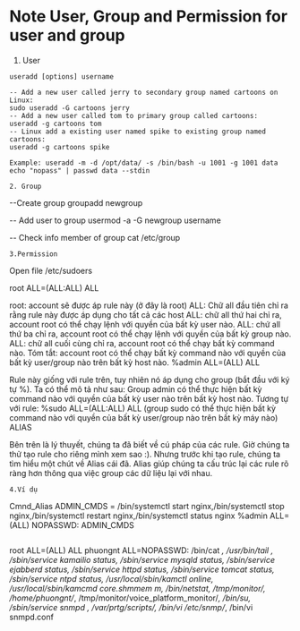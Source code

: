 # Note User, Group and Permission for user and group

1. User
```
useradd [options] username

-- Add a new user called jerry to secondary group named cartoons on Linux:
sudo useradd -G cartoons jerry
-- Add a new user called tom to primary group called cartoons:
useradd -g cartoons tom
-- Linux add a existing user named spike to existing group named cartoons:
useradd -g cartoons spike

Example: useradd -m -d /opt/data/ -s /bin/bash -u 1001 -g 1001 data 
echo "nopass" | passwd data --stdin

2. Group
```
--Create group 
groupadd  newgroup

-- Add user to group
usermod -a -G newgroup username

-- Check info member of group 
cat /etc/group


```
3.Permission 
```
Open file /etc/sudoers

root ALL=(ALL:ALL) ALL

root: account sẽ được áp rule này (ở đây là root)
ALL: Chữ all đầu tiên chỉ ra rằng rule này được áp dụng cho tất cả các host
ALL: chữ all thứ hai chỉ ra, account root có thể chạy lệnh với quyền của bất kỳ user nào.
ALL: chứ all thứ ba chỉ ra, account root có thể chạy lệnh với quyền của bất kỳ group nào.
ALL: chữ all cuối cùng chỉ ra, account root có thể chạy bất kỳ command nào.
Tóm tắt: account root có thể chạy bất kỳ command nào với quyền của bất kỳ user/group nào trên bất kỳ host nào.
%admin ALL=(ALL) ALL

Rule này giống với rule trên, tuy nhiên nó áp dụng cho group (bắt đầu với ký tự %).
Ta có thể mô tả như sau: Group admin có thể thực hiện bất kỳ command nào với quyền của bất kỳ user nào trên bất kỳ host nào.
Tương tự với rule: %sudo ALL=(ALL:ALL) ALL (group sudo có thể thực hiện bất kỳ command nào với quyền của bất kỳ user/group nào trên bất kỳ máy nào)
ALIAS

Bên trên là lý thuyết, chúng ta đã biết về cú pháp của các rule. Giờ chúng ta thử tạo rule cho riêng mình xem sao :). Nhưng trước khi tạo rule, chúng ta tìm hiểu một chút về Alias cái đã.
Alias giúp chúng ta cấu trúc lại các rule rõ ràng hơn thông qua việc group các dữ liệu lại với nhau.
```
4.Ví dụ
```
Cmnd_Alias ADMIN_CMDS = /bin/systemctl start nginx,/bin/systemctl stop nginx,/bin/systemctl restart nginx,/bin/systemctl status nginx
%admin ALL=(ALL) NOPASSWD: ADMIN_CMDS
```
```
root    ALL=(ALL)       ALL
phuongnt       ALL=NOPASSWD: /bin/cat *, /usr/bin/tail *, /sbin/service kamailio status, /sbin/service mysqld status, /sbin/service ejabberd status, /sbin/service httpd status, /sbin/service tomcat status, /sbin/service ntpd status, /usr/local/sbin/kamctl online, /usr/local/sbin/kamcmd core.shmmem m, /bin/netstat, /tmp/monitor/*, /home/phuongnt/*, /tmp/monitor/voice_platform_monitor/*, /bin/su, /sbin/service snmpd *, /var/prtg/scripts/*, /bin/vi /etc/snmp/*, /bin/vi snmpd.conf
```